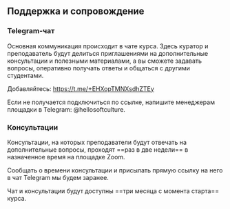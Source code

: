 ## Поддержка и сопровождение

### Telegram-чат

Основная коммуникация происходит в чате курса. Здесь куратор и преподаватель будут делиться приглашениями на дополнительные консультации и полезными материалами, а вы сможете задавать вопросы, оперативно получать ответы и общаться с другими студентами.

Добавляйтесь: https://t.me/+EHXopTMNXsdhZTEy

Если не получается подключиться по ссылке, напишите менеджерам площадки в Telegram: @hellosoftculture.

### Консультации

Консультации, на которых преподаватели будут отвечать на дополнительные вопросы, проходят ==раз в две недели== в назначенное время на площадке Zoom.  

Сообщать о времени консультации и присылать прямую ссылку на него в чат Telegram мы будем заранее.

Чат и консультации будут доступны ==три месяца с момента старта== курса.

